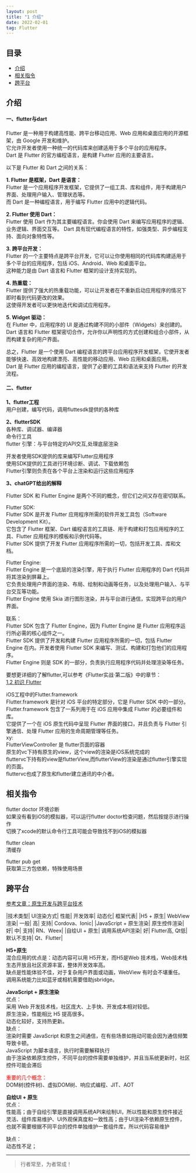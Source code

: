 ```yaml
---
layout: post
title: "1 介绍"
date: 2022-02-01
tag: Flutter
---
```



## 目录
- [介绍](#content1)   
- [相关指令](#content2)   
- [跨平台](#content3)   


<!-- ************************************************ -->
## <a id="content1">介绍</a>

#### **一、flutter与dart**   

Flutter 是一种用于构建高性能、跨平台移动应用、Web 应用和桌面应用的开源框架，由 Google 开发和维护。     
它允许开发者使用一种统一的代码库来创建适用于多个平台的应用程序。      
Dart 是 Flutter 的官方编程语言，是构建 Flutter 应用的主要语言。    

以下是 Flutter 和 Dart 之间的关系：

**1. Flutter 是框架，Dart 是语言：**        
Flutter 是一个应用程序开发框架，它提供了一组工具、库和组件，用于构建用户界面、处理用户输入、管理状态等。    
而 Dart 是一种编程语言，用于编写 Flutter 应用中的逻辑代码。    

**2. Flutter 使用 Dart：**     
Flutter 使用 Dart 作为其主要编程语言。你会使用 Dart 来编写应用程序的逻辑、业务逻辑、界面交互等。
Dart 具有现代编程语言的特性，如强类型、异步编程支持、面向对象特性等。

**3. 跨平台开发：**    
Flutter 的一个主要特点是跨平台开发，它可以让你使用相同的代码库构建适用于多个平台的应用程序，包括 iOS、Android、Web 和桌面平台。    
这种能力是由 Dart 语言和 Flutter 框架的设计支持实现的。   

**4. 热重载：**    
Flutter 提供了强大的热重载功能，可以让开发者在不重新启动应用程序的情况下即时看到代码更改的效果。    
这使得开发者可以更快地迭代和调试应用程序。   

**5. Widget 驱动：**    
在 Flutter 中，应用程序的 UI 是通过构建不同的小部件（Widgets）来创建的。    
Dart 语言和 Flutter 框架密切合作，允许你以声明性的方式创建和组合小部件，从而构建复杂的用户界面。    

总之，Flutter 是一个使用 Dart 编程语言的跨平台应用程序开发框架，它使开发者能够快速、高效地构建漂亮、高性能的移动应用、Web 应用和桌面应用。     
Dart 是 Flutter 应用的编程语言，提供了必要的工具和语法来支持 Flutter 的开发流程。    


#### **二、flutter**   

**1、flutter工程**    
用户创建，编写代码，调用fluttesdk提供的各种库     

**2、flutterSDK**     
各种库、调试器、编译器           
命令行工具      
flutter 引擎：与平台特定的API交互,处理底层渲染      

开发者使用SDK提供的库来编写Flutter应用程序     
使用SDK提供的工具进行环境诊断、调试、下载依赖包     
Flutter引擎则负责在各个平台上渲染和运行这些应用程序   

**3、chatGPT给出的解释**  

Flutter SDK 和 Flutter Engine 是两个不同的概念，但它们之间又存在密切联系。

Flutter SDK:    
Flutter SDK 是开发 Flutter 应用程序所需的软件开发工具包（Software Development Kit）。   
它包含了 Flutter 框架、Dart 编程语言的工具链、用于构建和打包应用程序的工具、Flutter 应用程序的模板和示例代码等。   
Flutter SDK 提供了开发 Flutter 应用程序所需的一切，包括开发工具、库和文档。   

Flutter Engine:   
Flutter Engine 是一个底层的渲染引擎，用于执行 Flutter 应用程序的 Dart 代码并将其渲染到屏幕上。   
它负责处理用户界面的渲染、布局、绘制和动画等任务，以及处理用户输入、与平台交互等功能。   
Flutter Engine 使用 Skia 进行图形渲染，并与平台进行通信，实现跨平台的用户界面。    

联系：    
Flutter SDK 包含了 Flutter Engine，因为 Flutter Engine 是 Flutter 应用程序运行所必需的核心组件之一。    
Flutter SDK 提供了开发和构建 Flutter 应用程序所需的一切，包括 Flutter Engine 在内。开发者使用 Flutter SDK 来编写、测试、构建和打包他们的应用程序。   
Flutter Engine 则是 SDK 的一部分，负责执行应用程序代码并处理渲染等任务。    

要想更详细的了解flutter,可以参考《Flutter实战·第二版》中的章节：       
<a href="https://book.flutterchina.club/chapter1/flutter_intro.html">1.2 初识 Flutter</a>

iOS工程中的Flutter.framework     
Flutter.framework 是针对 iOS 平台的特定部分，它是 Flutter SDK 中的一部分。     
Flutter.framework 包含了一系列用于在 iOS 应用中集成 Flutter 的必要组件和库。    
它提供了一个在 iOS 原生代码中呈现 Flutter 界面的接口，并且负责与 Flutter 引擎通信、处理 Flutter 应用的生命周期管理等任务。       
xy:     
FlutterViewController 是 flutter页面的容器     
原生的vc下持有原生的view，这个view的渲染是iOS系统完成的     
fluttervc下持有的view是flutterView,而flutterView的渲染是通过flutter引擎实现的页面。     
fluttervc也成了原生和flutter建立通讯的中介者。         


<!-- ************************************************ -->
## <a id="content2">相关指令</a>

flutter doctor 
环境诊断         
如果没有看到iOS的模拟器，可以运行flutter doctor检查问题，然后按提示进行操作        
切换了xcode的默认命令行工具可能会导致找不到iOS的模拟器        

flutter clean       
清缓存   

flutter pub get      
获取第三方包依赖，特殊使用场景        



<!-- ************************************************ -->
## <a id="content3">跨平台</a>

<a href="https://book.flutterchina.club/chapter1/mobile_development_intro.html#_1-1-1-%E5%8E%9F%E7%94%9F%E5%BC%80%E5%8F%91%E4%B8%8E%E8%B7%A8%E5%B9%B3%E5%8F%B0%E6%8A%80%E6%9C%AF">参考文章：原生开发与跨平台技术</a>

|技术类型|	UI渲染方式|	性能|	开发效率|	动态化|	框架代表|
|H5 + 原生|	WebView渲染|	一般|	高|	支持|	Cordova、Ionic|
|JavaScript + 原生渲染|	原生控件渲染|	好|	中|	支持|	RN、Weex|
|自绘UI + 原生|	调用系统API渲染|	好|	Flutter高, Qt低|	默认不支持|	Qt、Flutter|

**H5+原生**   
混合应用的优点是：动态内容可以用 H5开发，而H5是Web 技术栈，Web技术栈生态开放且社区资源丰富，整体开发效率高。   
缺点是性能体验不佳，对于复杂用户界面或动画，WebView 有时会不堪重任。   
调用系统能力比如蓝牙或相机需要借助jsbridge。   

**JavaScript + 原生渲染**   
优点：     
采用 Web 开发技术栈，社区庞大、上手快、开发成本相对较低。   
原生渲染，性能相比 H5 提高很多。   
动态化较好，支持热更新。   
缺点：   
渲染时需要 JavaScript 和原生之间通信，在有些场景如拖动可能会因为通信频繁导致卡顿。      
JavaScript 为脚本语言，执行时需要解释执行     
由于渲染依赖原生控件，不同平台的控件需要单独维护，并且当系统更新时，社区控件可能会滞后       

<span style="color:red;">重要的几个概念：</span>   
DOM树(控件树)、虚拟DOM树、响应式编程、JIT、AOT   

**自绘UI + 原生**    
优点：    
性能高；由于自绘引擎是直接调用系统API来绘制UI，所以性能和原生控件接近   
灵活、组件库易维护、UI外观保真度和一致性高；由于UI渲染不依赖原生控件，也就不需要根据不同平台的控件单独维护一套组件库，所以代码容易维护    

缺点：   
动态性不足；    



----------
>  行者常至，为者常成！


